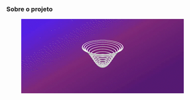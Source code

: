 ### Sobre o projeto

<div style="text-align: center;">
  <img src="circulo-ondulado.gif" alt="gif animado" />
</div>